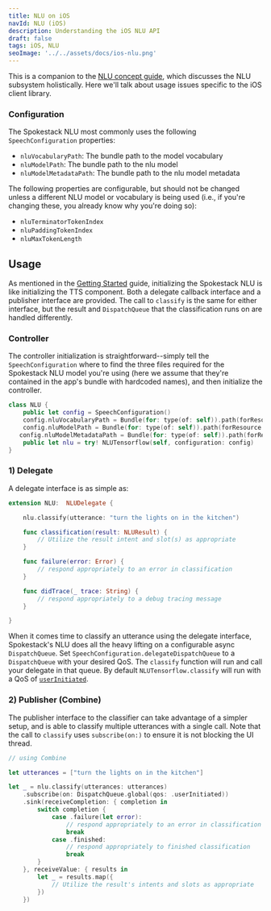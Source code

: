 ```yaml
---
title: NLU on iOS
navId: NLU (iOS)
description: Understanding the iOS NLU API
draft: false
tags: iOS, NLU
seoImage: '../../assets/docs/ios-nlu.png'
---
```


This is a companion to the [NLU concept guide](/docs/concepts/nlu), which discusses the NLU subsystem holistically. Here we'll talk about usage issues specific to the iOS client library.

### Configuration

The Spokestack NLU most commonly uses the following `SpeechConfiguration` properties:

- `nluVocabularyPath`: The bundle path to the model vocabulary
- `nluModelPath`: The bundle path to the nlu model
- `nluModelMetadataPath`: The bundle path to the nlu model metadata

The following properties are configurable, but should not be changed unless a different NLU model or vocabulary is being used (i.e., if you're changing these, you already know why you're doing so):

- `nluTerminatorTokenIndex`
- `nluPaddingTokenIndex`
- `nluMaxTokenLength`

## Usage

As mentioned in the [Getting Started](getting-started) guide, initializing the Spokestack NLU is like initializing the TTS component. Both a delegate callback interface and a publisher interface are provided. The call to `classify` is the same for either interface, but the result and `DispatchQueue` that the classification runs on are handled differently.

### Controller

The controller initialization is straightforward--simply tell the `SpeechConfiguration` where to find the three files required for the Spokestack NLU model you're using (here we assume that they're contained in the app's bundle with hardcoded names), and then initialize the controller.

```swift
class NLU {
    public let config = SpeechConfiguration()
    config.nluVocabularyPath = Bundle(for: type(of: self)).path(forResource: "vocab", ofType: "txt")
    config.nluModelPath = Bundle(for: type(of: self)).path(forResource: "nlu", ofType: "tflite")
   config.nluModelMetadataPath = Bundle(for: type(of: self)).path(forResource: "nlu", ofType: "json")
    public let nlu = try! NLUTensorflow(self, configuration: config)
}
```

### 1) Delegate

A delegate interface is as simple as:

```swift
extension NLU:  NLUDelegate {

    nlu.classify(utterance: "turn the lights on in the kitchen")

    func classification(result: NLUResult) {
        // Utilize the result intent and slot(s) as appropriate
    }

    func failure(error: Error) {
        // respond appropriately to an error in classification
    }

    func didTrace(_ trace: String) {
        // respond appropriately to a debug tracing message
    }

}
```

When it comes time to classify an utterance using the delegate interface, Spokestack's NLU does all the heavy lifting on a configurable async `DispatchQueue`. Set `SpeechConfiguration.delegateDispatchQueue` to a `DispatchQueue` with your desired QoS. The `classify` function will run and call your delegate in that queue. By default `NLUTensorflow.classify` will run with a QoS of [`userInitiated`](https://developer.apple.com/documentation/dispatch/dispatchqos/qosclass/userinitiated).

### 2) Publisher (Combine)

The publisher interface to the classifier can take advantage of a simpler setup, and is able to classify multiple utterances with a single call. Note that the call to `classify` uses `subscribe(on:)` to ensure it is not blocking the UI thread.

```swift
// using Combine

let utterances = ["turn the lights on in the kitchen"]

let _ = nlu.classify(utterances: utterances)
    .subscribe(on: DispatchQueue.global(qos: .userInitiated))
    .sink(receiveCompletion: { completion in
        switch completion {
            case .failure(let error):
                // respond appropriately to an error in classification
                break
            case .finished:
                // respond appropriately to finished classification
                break
        }
    }, receiveValue: { results in
        let _ = results.map({
            // Utilize the result's intents and slots as appropriate
        })
    })
```
